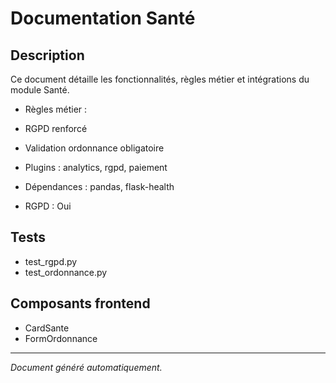 # Documentation Santé

## Description
Ce document détaille les fonctionnalités, règles métier et intégrations du module Santé.

- Règles métier :
- RGPD renforcé
- Validation ordonnance obligatoire


- Plugins : analytics, rgpd, paiement
- Dépendances : pandas, flask-health
- RGPD : Oui

## Tests
- test_rgpd.py
- test_ordonnance.py


## Composants frontend
- CardSante
- FormOrdonnance


---
*Document généré automatiquement.*